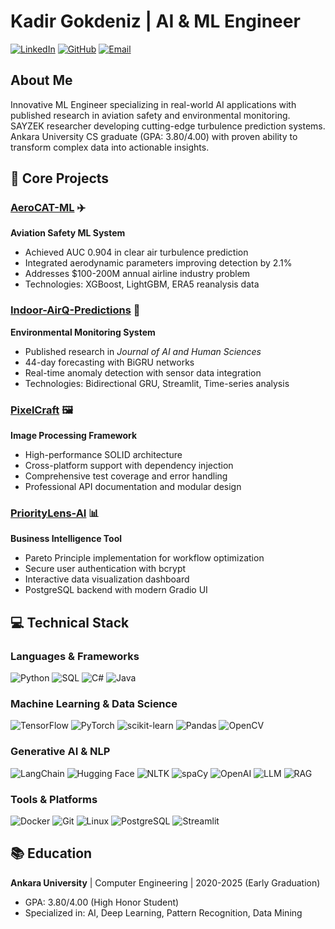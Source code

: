 # Kadir Gokdeniz | AI & ML Engineer

[![LinkedIn](https://img.shields.io/badge/-LinkedIn-0077B5?style=flat&logo=linkedin)](https://linkedin.com/in/kadir-gökdeniz-16573127a/)
[![GitHub](https://img.shields.io/badge/-GitHub-181717?style=flat&logo=github)](https://github.com/KadirGokdeniz)
[![Email](https://img.shields.io/badge/-Email-D14836?style=flat&logo=gmail)](mailto:kadirqokdeniz@hotmail.com)

## About Me
Innovative ML Engineer specializing in real-world AI applications with published research in aviation safety and environmental monitoring. SAYZEK researcher developing cutting-edge turbulence prediction systems. Ankara University CS graduate (GPA: 3.80/4.00) with proven ability to transform complex data into actionable insights.

## 🔬 Core Projects

### [AeroCAT-ML](https://github.com/KadirGokdeniz/AeroCAT-ML) ✈️
**Aviation Safety ML System**
- Achieved AUC 0.904 in clear air turbulence prediction
- Integrated aerodynamic parameters improving detection by 2.1%
- Addresses $100-200M annual airline industry problem
- Technologies: XGBoost, LightGBM, ERA5 reanalysis data

### [Indoor-AirQ-Predictions](https://github.com/KadirGokdeniz/Indoor-AirQ-Predictions) 🌿
**Environmental Monitoring System**
- Published research in _Journal of AI and Human Sciences_
- 44-day forecasting with BiGRU networks
- Real-time anomaly detection with sensor data integration
- Technologies: Bidirectional GRU, Streamlit, Time-series analysis

### [PixelCraft](https://github.com/KadirGokdeniz/PixelCraft) 🖼️
**Image Processing Framework**
- High-performance SOLID architecture
- Cross-platform support with dependency injection
- Comprehensive test coverage and error handling
- Professional API documentation and modular design

### [PriorityLens-AI](https://github.com/KadirGokdeniz/PriorityLens-AI) 📊
**Business Intelligence Tool**
- Pareto Principle implementation for workflow optimization
- Secure user authentication with bcrypt
- Interactive data visualization dashboard
- PostgreSQL backend with modern Gradio UI

## 💻 Technical Stack

### Languages & Frameworks
![Python](https://img.shields.io/badge/Python-3776AB?style=flat&logo=python&logoColor=white)
![SQL](https://img.shields.io/badge/SQL-4479A1?style=flat&logo=postgresql&logoColor=white)
![C#](https://img.shields.io/badge/C%23-239120?style=flat&logo=c-sharp&logoColor=white)
![Java](https://img.shields.io/badge/Java-007396?style=flat&logo=java&logoColor=white)

### Machine Learning & Data Science
![TensorFlow](https://img.shields.io/badge/TensorFlow-FF6F00?style=flat&logo=tensorflow&logoColor=white)
![PyTorch](https://img.shields.io/badge/PyTorch-EE4C2C?style=flat&logo=pytorch&logoColor=white)
![scikit-learn](https://img.shields.io/badge/scikit_learn-F7931E?style=flat&logo=scikit-learn&logoColor=white)
![Pandas](https://img.shields.io/badge/Pandas-150458?style=flat&logo=pandas&logoColor=white)
![OpenCV](https://img.shields.io/badge/OpenCV-5C3EE8?style=flat&logo=opencv&logoColor=white)

### Generative AI & NLP
![LangChain](https://img.shields.io/badge/LangChain-65C6F7?style=flat&logo=chainlink&logoColor=white)
![Hugging Face](https://img.shields.io/badge/Hugging_Face-FFD21E?style=flat&logo=huggingface&logoColor=black)
![NLTK](https://img.shields.io/badge/NLTK-3776AB?style=flat&logo=python&logoColor=white)
![spaCy](https://img.shields.io/badge/spaCy-09A3D5?style=flat&logo=spacy&logoColor=white)
![OpenAI](https://img.shields.io/badge/OpenAI-412991?style=flat&logo=openai&logoColor=white)
![LLM](https://img.shields.io/badge/LLMs-00A98F?style=flat&logo=ai&logoColor=white)
![RAG](https://img.shields.io/badge/RAG-FF5A5F?style=flat&logo=ai&logoColor=white)

### Tools & Platforms
![Docker](https://img.shields.io/badge/Docker-2496ED?style=flat&logo=docker&logoColor=white)
![Git](https://img.shields.io/badge/Git-F05032?style=flat&logo=git&logoColor=white)
![Linux](https://img.shields.io/badge/Linux-FCC624?style=flat&logo=linux&logoColor=black)
![PostgreSQL](https://img.shields.io/badge/PostgreSQL-4169E1?style=flat&logo=postgresql&logoColor=white)
![Streamlit](https://img.shields.io/badge/Streamlit-FF4B4B?style=flat&logo=streamlit&logoColor=white)

## 📚 Education
**Ankara University** | Computer Engineering | 2020-2025 (Early Graduation)
- GPA: 3.80/4.00 (High Honor Student)
- Specialized in: AI, Deep Learning, Pattern Recognition, Data Mining
